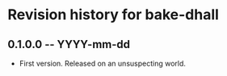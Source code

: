 # Revision history for bake-dhall

## 0.1.0.0 -- YYYY-mm-dd

* First version. Released on an unsuspecting world.
